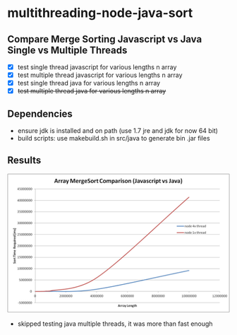 # multithreading-node-java-sort

## Compare Merge Sorting Javascript vs Java Single vs Multiple Threads

- [x] test single thread javascript for various lengths n array
- [x] test multiple thread javascript for various lengths n array
- [x] test single thread java for various lengths n array
- [x] ~~test multiple thread java for various lengths n array~~

## Dependencies

- ensure jdk is installed and on path (use 1.7 jre and jdk for now 64 bit)
- build scripts: use makebuild.sh in src/java to generate bin .jar files

## Results

![Work In Progress](/img/javascript_1x_4x_thread.jpg?raw=true "Work In Progress")

- skipped testing java multiple threads, it was more than fast enough
